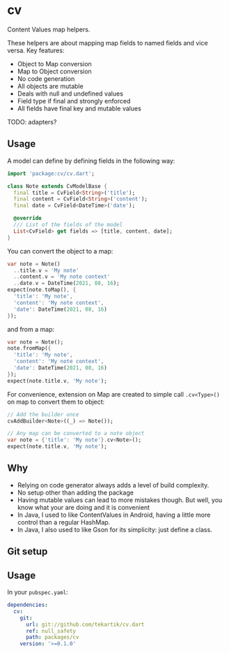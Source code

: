 # cv

Content Values map helpers.

These helpers are about mapping map fields to named fields and vice versa. Key features:
- Object to Map conversion
- Map to Object conversion
- No code generation
- All objects are mutable
- Deals with null and undefined values
- Field type if final and strongly enforced
- All fields have final key and mutable values

TODO: adapters?

## Usage

A model can define by defining fields in the following way:

```dart
import 'package:cv/cv.dart';

class Note extends CvModelBase {
  final title = CvField<String>('title');
  final content = CvField<String>('content');
  final date = CvField<DateTime>('date');

  @override
  /// List of the fields of the model
  List<CvField> get fields => [title, content, date];
}
```

You can convert the object to a map:

```dart
var note = Note()
  ..title.v = 'My note'
  ..content.v = 'My note context'
  ..date.v = DateTime(2021, 08, 16);
expect(note.toMap(), {
  'title': 'My note',
  'content': 'My note context',
  'date': DateTime(2021, 08, 16)
});
```

and from a map:

```dart
var note = Note();
note.fromMap({
  'title': 'My note',
  'content': 'My note context',
  'date': DateTime(2021, 08, 16)
});
expect(note.title.v, 'My note');
```

For convenience, extension on Map are created to simple call `.cv<Type>()` on map to convert them to object:
```dart
// Add the builder once
cvAddBuilder<Note>((_) => Note());

// Any map can be converted to a note object
var note = {'title': 'My note'}.cv<Note>();
expect(note.title.v, 'My note');
```

## Why

- Relying on code generator always adds a level of build complexity.
- No setup other than adding the package
- Having mutable values can lead to more mistakes though. But well, you know what your are doing and it is convenient
- In Java, I used to like ContentValues in Android, having a little more control than a regular HashMap.
- In Java, I also used to like Gson for its simplicity: just define a class.

## Git setup

## Usage

In your `pubspec.yaml`:

```yaml
dependencies:
  cv:
    git:
      url: git://github.com/tekartik/cv.dart
      ref: null_safety
      path: packages/cv
    version: '>=0.1.0'
```